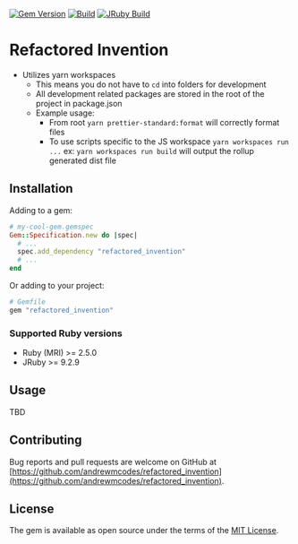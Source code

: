 [![Gem Version](https://badge.fury.io/rb/refactored_invention.svg)](https://rubygems.org/gems/refactored_invention) [![Build](https://github.com/andrewmcodes/refactored_invention/workflows/Build/badge.svg)](https://github.com/andrewmcodes/refactored_invention/actions)
[![JRuby Build](https://github.com/andrewmcodes/refactored_invention/workflows/JRuby%20Build/badge.svg)](https://github.com/andrewmcodes/refactored_invention/actions)

# Refactored Invention

- Utilizes yarn workspaces
  - This means you do not have to `cd` into folders for development
  - All development related packages are stored in the root of the project in package.json
  - Example usage:
    - From root `yarn prettier-standard:format` will correctly format files
    - To use scripts specific to the JS workspace `yarn workspaces run ...` ex: `yarn workspaces run build` will output the rollup generated dist file


## Installation

Adding to a gem:

```ruby
# my-cool-gem.gemspec
Gem::Specification.new do |spec|
  # ...
  spec.add_dependency "refactored_invention"
  # ...
end
```

Or adding to your project:

```ruby
# Gemfile
gem "refactored_invention"
```

### Supported Ruby versions

- Ruby (MRI) >= 2.5.0
- JRuby >= 9.2.9

## Usage

TBD

## Contributing

Bug reports and pull requests are welcome on GitHub at [https://github.com/andrewmcodes/refactored_invention](https://github.com/andrewmcodes/refactored_invention).

## License

The gem is available as open source under the terms of the [MIT License](http://opensource.org/licenses/MIT).
